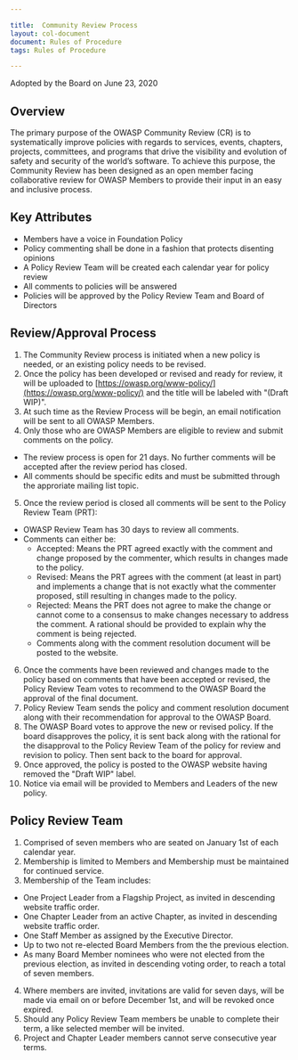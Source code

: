 ```yaml
---

title:  Community Review Process
layout: col-document
document: Rules of Procedure
tags: Rules of Procedure

---
```

Adopted by the Board on June 23, 2020

## Overview
The primary purpose of the OWASP Community Review (CR) is to systematically improve policies with regards to services, events, chapters, projects, committees, and programs that drive the visibility and evolution of safety and security of the world’s software. To achieve this purpose, the Community Review has been designed as an open member facing collaborative review for OWASP Members to provide their input in an easy and inclusive process.

## Key Attributes
- Members have a voice in Foundation Policy
- Policy commenting shall be done in a fashion that protects disenting opinions
- A Policy Review Team will be created each calendar year for policy review
- All comments to policies will be answered
- Policies will be approved by the Policy Review Team and Board of Directors
 
## Review/Approval Process
1. The Community Review process is initiated when a new policy is needed, or an existing policy needs to be revised.
2. Once the policy has been developed or revised and ready for review, it will be uploaded to [https://owasp.org/www-policy/](https://owasp.org/www-policy/) and the title will be labeled with "(Draft WIP)".
3. At such time as the Review Process will be begin, an email notification will be sent to all OWASP Members. 
4. Only those who are OWASP Members are eligible to review and submit comments on the policy.
  - The review process is open for 21 days. No further comments will be accepted after the review period has closed.
  - All comments should be specific edits and must be submitted through the approriate mailing list topic.
5. Once the review period is closed all comments will be sent to the Policy Review Team (PRT):
  - OWASP Review Team has 30 days to review all comments.
  - Comments can either be:
    - Accepted: Means the PRT agreed exactly with the comment and change proposed by the commenter, which results in changes made to the policy. 
    - Revised: Means the PRT agrees with the comment (at least in part) and implements a change that is not exactly what the commenter proposed, still resulting in changes made to the policy.
    - Rejected: Means the PRT does not agree to make the change or cannot come to a consensus to make changes necessary to address the comment. A rational should be provided to explain why the comment is being rejected.
    - Comments along with the comment resolution document will be posted to the website.
6. Once the comments have been reviewed and changes made to the policy based on comments that have been accepted or revised, the Policy Review Team votes to recommend to the OWASP Board the approval of the final document.
7. Policy Review Team sends the policy and comment resolution document along with their recommendation for approval to the OWASP Board.
8. The OWASP Board votes to approve the new or revised policy. If the board disapproves the policy, it is sent back along with the rational for the disapproval to the Policy Review Team of the policy for review and revision to policy. Then sent back to the board for approval. 
9. Once approved, the policy is posted to the OWASP website having removed the "Draft WIP" label.
10. Notice via email will be provided to Members and Leaders of the new policy.

## Policy Review Team
1. Comprised of seven members who are seated on January 1st of each calendar year.
2. Membership is limited to Members and Membership must be maintained for continued service.
3. Membership of the Team includes:
  - One Project Leader from a Flagship Project, as invited in descending website traffic order.
  - One Chapter Leader from an active Chapter, as invited in descending website traffic order.
  - One Staff Member as assigned by the Executive Director.
  - Up to two not re-elected Board Members from the the previous election.
  - As many Board Member nominees who were not elected from the previous election, as invited in descending voting order, to reach a total of seven members.
4. Where members are invited, invitations are valid for seven days, will be made via email on or before December 1st, and will be revoked once expired.
4. Should any Policy Review Team members be unable to complete their term, a like selected member will be invited. 
5. Project and Chapter Leader members cannot serve consecutive year terms.
